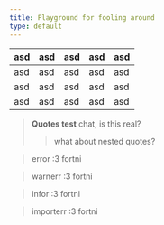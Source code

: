 ```yaml
---
title: Playground for fooling around
type: default
---
```


| asd | asd | asd | asd | asd |
|-----|-----|-----|-----|-----|
| asd | asd | asd | asd | asd |
| asd | asd | asd | asd | asd |
| asd | asd | asd | asd | asd |

> **Quotes test**
> chat, is this real?
> > what about nested quotes?

<blockquote class="error">
    <p>error :3 fortni</p>
</blockquote>

<blockquote class="warning">
    <p>warnerr :3 fortni</p>
</blockquote>

<blockquote class="info">
    <p>infor :3 fortni</p>
</blockquote>

<blockquote class="important">
    <p>importerr :3 fortni</p>
</blockquote>